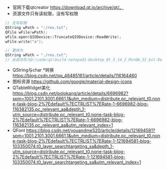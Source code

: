 - 官网下载qtcreator  https://download.qt.io/archive/qt/、
- 资源文件只有读权限，没有写权限 
```c++
// 无写权限
QString wPath = ":/res.txt";
QFile wFile(wPath);
wFile.open(QIODevice::TruncateQIODevice::ReadWrite);
wFile.write("a");

// 更改为
QString wPath = "./res.txt";
// 会自动写入D:\code\qt\build-notepad1-Desktop_Qt_5_14_2_MinGW_32_bit-Debug\res.txt
```
- QString与char *转换 https://blog.csdn.net/qq_46485161/article/details/116164460
- 图标资源  https://github.com/google/material-design-icons
- QTableWidget美化 https://blog.csdn.net/polokang/article/details/6696982?spm=1001.2101.3001.6661.1&utm_medium=distribute.pc_relevant_t0.none-task-blog-2%7Edefault%7ECTRLIST%7ERate-1-6696982-blog-116382135.pc_relevant_aa&depth_1-utm_source=distribute.pc_relevant_t0.none-task-blog-2%7Edefault%7ECTRLIST%7ERate-1-6696982-blog-116382135.pc_relevant_aa&utm_relevant_index=1
- QFont https://blog.csdn.net/youandme520/article/details/121694581?spm=1001.2101.3001.6661.1&utm_medium=distribute.pc_relevant_t0.none-task-blog-2%7Edefault%7ECTRLIST%7ERate-1-121694581-blog-103350074.t0_layer_searchtargeting_sa&depth_1-utm_source=distribute.pc_relevant_t0.none-task-blog-2%7Edefault%7ECTRLIST%7ERate-1-121694581-blog-103350074.t0_layer_searchtargeting_sa&utm_relevant_index=1